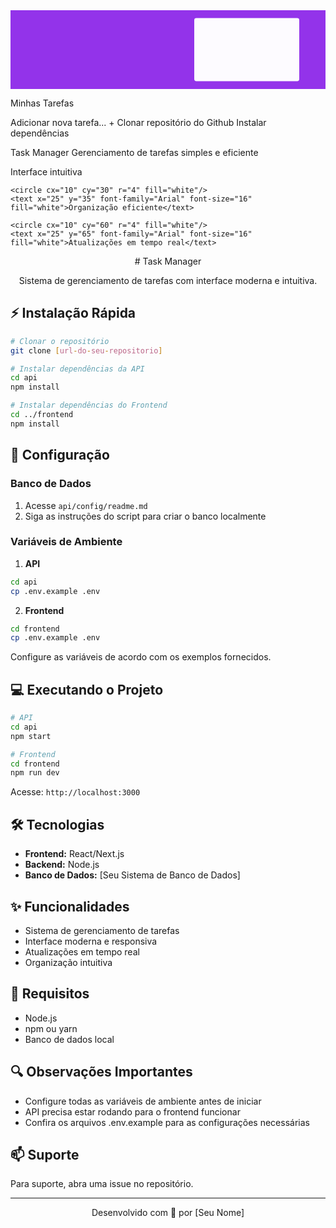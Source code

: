 <svg viewBox="0 0 1200 300" xmlns="http://www.w3.org/2000/svg">
  <!-- Background -->
  <rect width="1200" height="300" fill="#9333EA"/>
  
  <!-- Task list card -->
  <rect x="700" y="30" width="400" height="240" rx="8" fill="#ffffff" opacity="0.98"/>
  
  <!-- Card header -->
  <text x="740" y="67" font-family="Arial" font-size="20" fill="#374151">Minhas Tarefas</text>
  
  <!-- Add task input -->
  <rect x="720" y="110" width="360" height="40" rx="4" fill="#f3f4f6"/>
  <text x="740" y="135" font-family="Arial" font-size="14" fill="#6b7280">Adicionar nova tarefa...</text>
  <rect x="1020" y="115" width="40" height="30" rx="4" fill="#9333EA"/>
  <text x="1035" y="135" font-family="Arial" font-size="20" fill="white">+</text>
  
  <!-- Task items -->
  <g transform="translate(720, 170)">
    <rect width="360" height="30" rx="4" fill="#f8f9fa"/>
    <circle cx="20" cy="15" r="8" fill="#9333EA"/>
    <text x="40" y="20" font-family="Arial" font-size="14" fill="#374151">Clonar repositório do Github</text>
  </g>
  
  <g transform="translate(720, 210)">
    <rect width="360" height="30" rx="4" fill="#f8f9fa"/>
    <circle cx="20" cy="15" r="8" fill="#9333EA"/>
    <text x="40" y="20" font-family="Arial" font-size="14" fill="#374151">Instalar dependências</text>
  </g>
  
  <!-- Main content -->
  <text x="100" y="120" font-family="Arial" font-size="52" font-weight="bold" fill="white">Task Manager</text>
  <text x="100" y="170" font-family="Arial" font-size="28" fill="white" opacity="0.9">Gerenciamento de tarefas simples e eficiente</text>
  
  <!-- Feature list -->
  <g transform="translate(100, 220)">
    <circle cx="10" cy="0" r="4" fill="white"/>
    <text x="25" y="5" font-family="Arial" font-size="16" fill="white">Interface intuitiva</text>
    
    <circle cx="10" cy="30" r="4" fill="white"/>
    <text x="25" y="35" font-family="Arial" font-size="16" fill="white">Organização eficiente</text>
    
    <circle cx="10" cy="60" r="4" fill="white"/>
    <text x="25" y="65" font-family="Arial" font-size="16" fill="white">Atualizações em tempo real</text>
  </g>
</svg>

<div align="center">
# Task Manager

Sistema de gerenciamento de tarefas com interface moderna e intuitiva.

</div>

## ⚡ Instalação Rápida

```bash
# Clonar o repositório
git clone [url-do-seu-repositorio]

# Instalar dependências da API
cd api
npm install

# Instalar dependências do Frontend
cd ../frontend
npm install
```

## 🚀 Configuração

### Banco de Dados
1. Acesse `api/config/readme.md`
2. Siga as instruções do script para criar o banco localmente

### Variáveis de Ambiente
1. **API**
```bash
cd api
cp .env.example .env
```

2. **Frontend**
```bash
cd frontend
cp .env.example .env
```

Configure as variáveis de acordo com os exemplos fornecidos.

## 💻 Executando o Projeto

```bash
# API
cd api
npm start

# Frontend
cd frontend
npm run dev
```

Acesse: `http://localhost:3000`

## 🛠️ Tecnologias

- **Frontend:** React/Next.js
- **Backend:** Node.js
- **Banco de Dados:** [Seu Sistema de Banco de Dados]

## ✨ Funcionalidades

- Sistema de gerenciamento de tarefas
- Interface moderna e responsiva
- Atualizações em tempo real
- Organização intuitiva

## 📝 Requisitos

- Node.js
- npm ou yarn
- Banco de dados local

## 🔍 Observações Importantes

- Configure todas as variáveis de ambiente antes de iniciar
- API precisa estar rodando para o frontend funcionar
- Confira os arquivos .env.example para as configurações necessárias

## 📫 Suporte

Para suporte, abra uma issue no repositório.

---

<div align="center">
Desenvolvido com 💜 por [Seu Nome]
</div>
